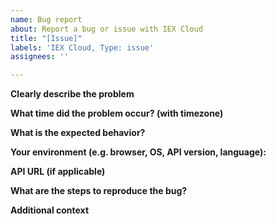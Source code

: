 ```yaml
---
name: Bug report
about: Report a bug or issue with IEX Cloud
title: "[Issue]"
labels: 'IEX Cloud, Type: issue'
assignees: ''

---
```


**Clearly describe the problem**


**What time did the problem occur? (with timezone)**


**What is the expected behavior?**


**Your environment (e.g. browser, OS, API version, language):**


**API URL (if applicable)**


**What are the steps to reproduce the bug?**


**Additional context**
